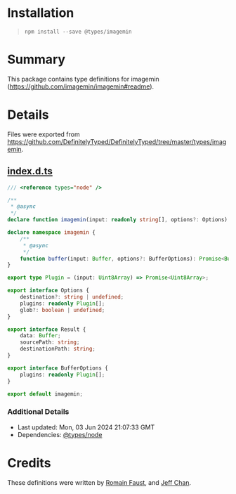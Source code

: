 # Installation
> `npm install --save @types/imagemin`

# Summary
This package contains type definitions for imagemin (https://github.com/imagemin/imagemin#readme).

# Details
Files were exported from https://github.com/DefinitelyTyped/DefinitelyTyped/tree/master/types/imagemin.
## [index.d.ts](https://github.com/DefinitelyTyped/DefinitelyTyped/tree/master/types/imagemin/index.d.ts)
````ts
/// <reference types="node" />

/**
 * @async
 */
declare function imagemin(input: readonly string[], options?: Options): Promise<Result[]>;

declare namespace imagemin {
    /**
     * @async
     */
    function buffer(input: Buffer, options?: BufferOptions): Promise<Buffer>;
}

export type Plugin = (input: Uint8Array) => Promise<Uint8Array>;

export interface Options {
    destination?: string | undefined;
    plugins: readonly Plugin[];
    glob?: boolean | undefined;
}

export interface Result {
    data: Buffer;
    sourcePath: string;
    destinationPath: string;
}

export interface BufferOptions {
    plugins: readonly Plugin[];
}

export default imagemin;

````

### Additional Details
 * Last updated: Mon, 03 Jun 2024 21:07:33 GMT
 * Dependencies: [@types/node](https://npmjs.com/package/@types/node)

# Credits
These definitions were written by [Romain Faust](https://github.com/romain-faust), and [Jeff Chan](https://github.com/hkjeffchan).
